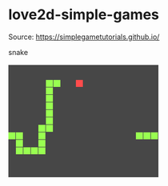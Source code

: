 # love2d-simple-games


Source:
https://simplegametutorials.github.io/


snake<br><br>
![alt tag](https://raw.githubusercontent.com/DoctorRu/love2d-simple-games/master/screenshot/snake.png)